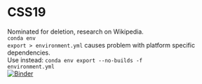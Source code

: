 # CSS19
Nominated for deletion, research on Wikipedia.
<br>
<code>conda env export > environment.yml</code> causes problem with platform specific dependencies.<br>
Use instead: <code>conda env export --no-builds -f environment.yml</code>
<br>
[![Binder](https://mybinder.org/badge_logo.svg)](https://mybinder.org/v2/gh/rlleshi/CSS19/master)
